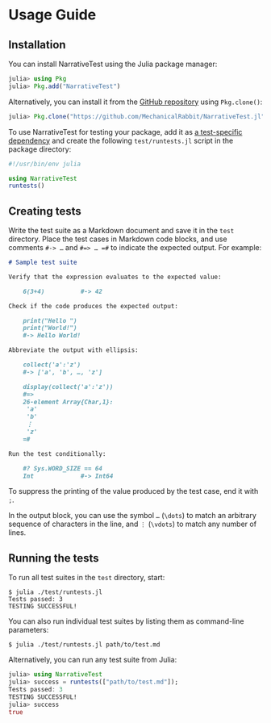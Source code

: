 # Usage Guide


## Installation

You can install NarrativeTest using the Julia package manager:

```julia
julia> using Pkg
julia> Pkg.add("NarrativeTest")
```

Alternatively, you can install it from the [GitHub
repository](https://github.com/MechanicalRabbit/NarrativeTest.jl) using
`Pkg.clone()`:

```julia
julia> Pkg.clone("https://github.com/MechanicalRabbit/NarrativeTest.jl")
```

To use NarrativeTest for testing your package, add it as [a test-specific
dependency](https://julialang.github.io/Pkg.jl/v1/creating-packages/#Adding-tests-to-the-package-1)
and create the following `test/runtests.jl` script in the package directory:

```julia
#!/usr/bin/env julia

using NarrativeTest
runtests()
```


## Creating tests

Write the test suite as a Markdown document and save it in the `test`
directory.  Place the test cases in Markdown code blocks, and use comments
`#-> …` and `#=> … =#` to indicate the expected output.  For example:

```markdown
# Sample test suite

Verify that the expression evaluates to the expected value:

    6(3+4)          #-> 42

Check if the code produces the expected output:

    print("Hello ")
    print("World!")
    #-> Hello World!

Abbreviate the output with ellipsis:

    collect('a':'z')
    #-> ['a', 'b', …, 'z']

    display(collect('a':'z'))
    #=>
    26-element Array{Char,1}:
     'a'
     'b'
     ⋮
     'z'
    =#

Run the test conditionally:

    #? Sys.WORD_SIZE == 64
    Int             #-> Int64
```

To suppress the printing of the value produced by the test case, end it with
`;`.

In the output block, you can use the symbol `…` (`\dots`) to match an arbitrary
sequence of characters in the line, and `⋮` (`\vdots`) to match any number of
lines.


## Running the tests

To run all test suites in the `test` directory, start:

```console
$ julia ./test/runtests.jl
Tests passed: 3
TESTING SUCCESSFUL!
```

You can also run individual test suites by listing them as command-line
parameters:

```console
$ julia ./test/runtests.jl path/to/test.md
```

Alternatively, you can run any test suite from Julia:

```julia
julia> using NarrativeTest
julia> success = runtests(["path/to/test.md"]);
Tests passed: 3
TESTING SUCCESSFUL!
julia> success
true
```
